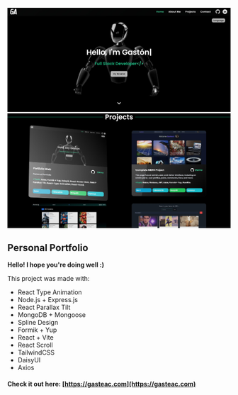 ![Portfolio image overview 1](https://github.com/gasteac/portfolio2024/blob/main/frontend/public/overview/1.jpg?raw=true)
![Portfolio image overview 2](https://github.com/gasteac/portfolio2024/blob/main/frontend/public/overview/2.jpg?raw=true)
## Personal Portfolio
**Hello! I hope you're doing well :)**

This project was made with:
 - React Type Animation 
 - Node.js + Express.js
 - React Parallax Tilt
 - MongoDB + Mongoose
 - Spline Design
 - Formik + Yup
 - React + Vite
 - React Scroll
 - TailwindCSS
 - DaisyUI
 - Axios

#### Check it out here: [https://gasteac.com](https://gasteac.com)
